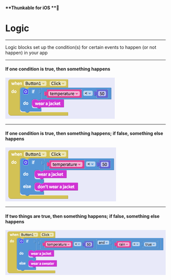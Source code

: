 #### **Thunkable for iOS **

# Logic

---

Logic blocks set up the condition\(s\) for certain events to happen \(or not happen\) in your app

---

#### If one condition is true, then something happens

![](/assets/logic-ios-fig-1.png)

---

#### If one condition is true, then something happens; if false, something else happens

![](/assets/logic-ios-fig-2.png)

---

#### If two things are true, then something happens; if false, something else happens

![](/assets/logic-ios-fig-3.png)

